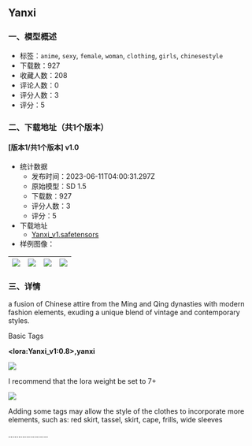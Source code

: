 ## Yanxi
### 一、模型概述

- 标签：`anime`, `sexy`, `female`, `woman`, `clothing`, `girls`, `chinesestyle`
- 下载数：927
- 收藏人数：208
- 评论人数：0
- 评分人数：3
- 评分：5

### 二、下载地址（共1个版本）

#### [版本1/共1个版本] v1.0

- 统计数据
  - 发布时间：2023-06-11T04:00:31.297Z
  - 原始模型：SD 1.5
  - 下载数：927
  - 评分人数：3
  - 评分：5
- 下载地址
  - [Yanxi_v1.safetensors](https://civitai.com/api/download/models/93520)
- 样例图像：

| <img src="https://image.civitai.com/xG1nkqKTMzGDvpLrqFT7WA/1373365c-c88a-4dce-9676-051cf669c642/width=450/1104220.jpeg" /> | <img src="https://image.civitai.com/xG1nkqKTMzGDvpLrqFT7WA/0431a852-097c-4ea7-a24d-195152823c26/width=450/1104187.jpeg" /> | <img src="https://image.civitai.com/xG1nkqKTMzGDvpLrqFT7WA/11d904bb-7447-4b23-b027-b7fda342e2aa/width=450/1104215.jpeg" /> | <img src="https://image.civitai.com/xG1nkqKTMzGDvpLrqFT7WA/b51771d6-d27a-4c90-8ff4-22417126b825/width=450/1104199.jpeg" /> |
| ---- | ---- | ---- | ---- |


### 三、详情
<p>a fusion of Chinese attire from the Ming and Qing dynasties with modern fashion elements, exuding a unique blend of vintage and contemporary styles. </p><p>Basic Tags</p><p><strong>&lt;lora:Yanxi_v1:0.8&gt;,yanxi</strong></p><p><img src="https://image.civitai.com/xG1nkqKTMzGDvpLrqFT7WA/6579ca6a-ba64-488a-a1f5-4aad4527516c/width=525/6579ca6a-ba64-488a-a1f5-4aad4527516c.jpeg" /></p><p>I recommend that the lora weight be set to 7+ </p><p></p><p><img src="https://image.civitai.com/xG1nkqKTMzGDvpLrqFT7WA/fc6d8326-fda5-4888-aff7-12d2d0171177/width=525/fc6d8326-fda5-4888-aff7-12d2d0171177.jpeg" /></p><p></p><p>Adding some tags may allow the style of the clothes to incorporate more elements, such as: red skirt, tassel, skirt, cape, frills, wide sleeves</p><p></p><p>....................</p><p></p>